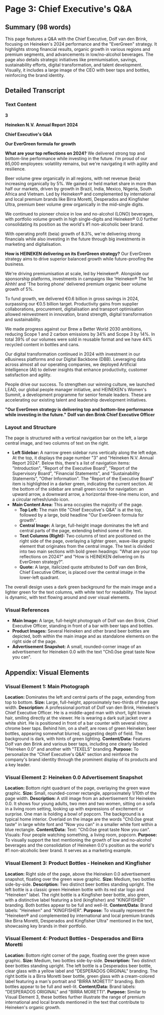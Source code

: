 # Page 3: Chief Executive's Q&A

## Summary (98 words)
This page features a Q&A with the Chief Executive, Dolf van den Brink, focusing on Heineken's 2024 performance and the "EverGreen" strategy. It highlights strong financial results, organic growth in various regions and premium segments, and advancements in low/no-alcohol beverages. The page also details strategic initiatives like premiumisation, savings, sustainability efforts, digital transformation, and talent development. Visually, it includes a large image of the CEO with beer taps and bottles, reinforcing the brand identity.

## Detailed Transcript

### Text Content

**3**

**Heineken N.V.**
**Annual Report 2024**

**Chief Executive's Q&A**

**Our EverGreen formula for growth**

**What are your top reflections on 2024?**
We delivered strong top and bottom-line performance while investing in the future. I'm proud of our 85,000 employees: volatility remains, but we're navigating it with agility and resilience.

Beer volume grew organically in all regions, with net revenue (beia) increasing organically by 5%. We gained or held market share in more than half our markets, driven by growth in Brazil, India, Mexico, Nigeria, South Africa and Vietnam. Led by Heineken® and complemented by international and local premium brands like Birra Moretti, Desperados and Kingfisher Ultra, premium beer volume grew organically in the mid-single digits.

We continued to pioneer choice in low and no-alcohol (LONO) beverages, with portfolio volume growth in high single-digits and Heineken® 0.0 further consolidating its position as the world's #1 non-alcoholic beer brand.

With operating profit (beia) growth of 8.3%, we're delivering strong financials while also investing in the future through big investments in marketing and digitalisation.

**How is HEINEKEN delivering on its EverGreen strategy?**
Our EverGreen strategy aims to drive superior balanced growth while future-proofing the business.

We're driving premiumisation at scale, led by Heineken®. Alongside our sponsorship platforms, investments in campaigns like 'Heineken® The 1st Ahhh! and 'The boring phone' delivered premium organic beer volume growth of 5%.

To fund growth, we delivered €0.6 billion in gross savings in 2024, surpassing our €0.5 billion target. Productivity gains from supplier collaborations, procurement, digitalisation and transport optimisation allowed reinvestment in innovation, brand strength, digital transformation and sustainability.

We made progress against our Brew a Better World 2030 ambitions, reducing Scope 1 and 2 carbon emissions by 34% and Scope 3 by 14%. In total 39% of our volumes were sold in reusable format and we have 44% recycled content in bottles and cans.

Our digital transformation continued in 2024 with investment in our eBusiness platforms and our Digital Backbone (DBB). Leveraging data across almost all our operating companies, we deployed Artificial Intelligence (AI) to deliver insights that enhance productivity, customer satisfaction and agility.

People drive our success. To strengthen our winning culture, we launched LEAD, our global people manager initiative, and HEINEKEN's Women's Summit, a development programme for senior female leaders. These are accelerating our existing talent and leadership development initiatives.

**"Our EverGreen strategy is delivering top and bottom-line performance while investing in the future."**
**Dolf van den Brink Chief Executive Officer**

### Layout and Structure
The page is structured with a vertical navigation bar on the left, a large central image, and two columns of text on the right.

- **Left Sidebar:** A narrow green sidebar runs vertically along the left edge. At the top, it displays the page number "3" and "Heineken N.V. Annual Report 2024". Below this, there's a list of navigation items: "Introduction", "Report of the Executive Board", "Report of the Supervisory Board", "Financial Statements", and "Sustainability Statements", "Other Information". The "Report of the Executive Board" item is highlighted in a darker green, indicating the current section. At the bottom of the sidebar are small green icons for navigation: an upward arrow, a downward arrow, a horizontal three-line menu icon, and a circular refresh/undo icon.
- **Main Content Area:** This area occupies the majority of the page.
    - **Top Left:** The main title "Chief Executive's Q&A" is at the top, followed by a large, bold headline "Our EverGreen formula for growth".
    - **Central Image:** A large, full-height image dominates the left and central parts of the page, extending behind some of the text.
    - **Text Columns (Right):** Two columns of text are positioned on the right side of the page, overlaying a lighter green, wave-like graphic element that originates from the central image. The text is divided into two main sections with bold green headings: "What are your top reflections on 2024?" and "How is HEINEKEN delivering on its EverGreen strategy?".
    - **Quote:** A large, italicized quote attributed to Dolf van den Brink, Chief Executive Officer, is placed over the central image in the lower-left quadrant.

The overall design uses a dark green background for the main image and a lighter green for the text columns, with white text for readability. The layout is dynamic, with text flowing around and over visual elements.

### Visual References
- **Main Image:** A large, full-height photograph of Dolf van den Brink, Chief Executive Officer, standing in front of a bar with beer taps and bottles.
- **Product Images:** Several Heineken and other brand beer bottles are depicted, both within the main image and as standalone elements on the right side of the page.
- **Advertisement Snapshot:** A small, rounded-corner image of an advertisement for Heineken 0.0 with the text "Ch0.0se great taste Now you can".

## Appendix: Visual Elements

### Visual Element 1: Main Photograph
**Location:** Dominates the left and central parts of the page, extending from top to bottom.
**Size:** Large, full-height, approximately two-thirds of the page width.
**Description:** A professional portrait of Dolf van den Brink, Heineken's Chief Executive Officer. He is a middle-aged man with short, light brown hair, smiling directly at the viewer. He is wearing a dark suit jacket over a white shirt. He is positioned in front of a bar counter with several shiny, chrome beer taps. Behind him, on a shelf, are rows of green Heineken beer bottles, appearing somewhat blurred, suggesting depth of field. The background is dark, with hints of green lighting.
**Content/Data:** Features Dolf van den Brink and various beer taps, including one clearly labeled "Heineken 0.0" and another with "TEXELS" branding.
**Purpose:** To personalize the "Chief Executive's Q&A" section and reinforce the company's brand identity through the prominent display of its products and a key leader.

### Visual Element 2: Heineken 0.0 Advertisement Snapshot
**Location:** Bottom right quadrant of the page, overlaying the green wave graphic.
**Size:** Small, rounded-corner rectangle, approximately 1/10th of the page width.
**Description:** A still image from an advertisement for Heineken 0.0. It shows four young adults, two men and two women, sitting on a sofa in a living room setting, looking up with expressions of excitement or surprise. One man is holding a bowl of popcorn. The background is a typical home interior. Overlaid on the image are the words "Ch0.0se great taste" in large white font and "Now you can" in a smaller white font within a blue rectangle.
**Content/Data:** Text: "Ch0.0se great taste Now you can". Visuals: Four people watching something, a living room, popcorn.
**Purpose:** To visually support the text mentioning the growth of low and no-alcohol beverages and the consolidation of Heineken 0.0's position as the world's #1 non-alcoholic beer brand. It serves as a marketing example.

### Visual Element 3: Product Bottles - Heineken and Kingfisher
**Location:** Right side of the page, above the Heineken 0.0 advertisement snapshot, floating over the green wave graphic.
**Size:** Medium, two bottles side-by-side.
**Description:** Two distinct beer bottles standing upright. The left bottle is a classic green Heineken bottle with its red star logo and "Heineken" label. The right bottle is a Kingfisher beer bottle, also green, with a distinctive label featuring a bird (kingfisher) and "KINGFISHER" branding. Both bottles appear to be full and well-lit.
**Content/Data:** Brand labels: "Heineken" and "KINGFISHER".
**Purpose:** To visually represent the "Heineken® and complemented by international and local premium brands like Birra Moretti, Desperados and Kingfisher Ultra" mentioned in the text, showcasing key brands in their portfolio.

### Visual Element 4: Product Bottles - Desperados and Birra Moretti
**Location:** Bottom right corner of the page, floating over the green wave graphic.
**Size:** Medium, two bottles side-by-side.
**Description:** Two distinct beer bottles standing upright. The left bottle is a Desperados beer bottle, clear glass with a yellow label and "DESPERADOS ORIGINAL" branding. The right bottle is a Birra Moretti beer bottle, green glass with a cream-colored label featuring a man's portrait and "BIRRA MORETTI" branding. Both bottles appear to be full and well-lit.
**Content/Data:** Brand labels: "DESPERADOS ORIGINAL" and "BIRRA MORETTI".
**Purpose:** Similar to Visual Element 3, these bottles further illustrate the range of premium international and local brands mentioned in the text that contribute to Heineken's organic growth.
